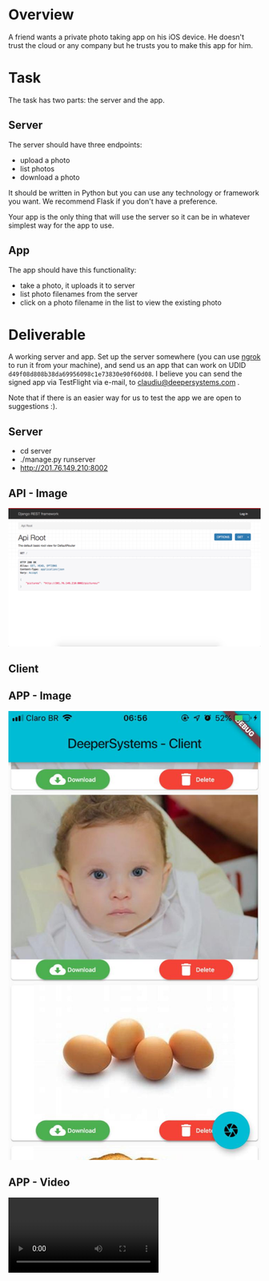 # Overview

A friend wants a private photo taking app on his iOS device. He doesn't trust the cloud or any company but he trusts you to make this app for him.

# Task

The task has two parts: the server and the app.

## Server

The server should have three endpoints:

- upload a photo
- list photos
- download a photo

It should be written in Python but you can use any technology or framework you want. We recommend Flask if you don't have a preference.

Your app is the only thing that will use the server so it can be in whatever simplest way for the app to use.

## App

The app should have this functionality:

- take a photo, it uploads it to server
- list photo filenames from the server
- click on a photo filename in the list to view the existing photo

# Deliverable

A working server and app. Set up the server somewhere (you can use [ngrok](https://ngrok.com/) to run it from your machine), and send us an app that can work on UDID `d49f08d808b38da69956098c1e73830e90f60d08`. I believe you can send the signed app via TestFlight via e-mail, to claudiu@deepersystems.com .

Note that if there is an easier way for us to test the app we are open to suggestions :).


## Server

- cd server
- ./manage.py runserver
- http://201.76.149.210:8002

## API - Image
![Image API](https://github.com/cmcant/deepersystems/blob/master/imgapi.png)

## Client

## APP - Image

![Image APP](https://github.com/cmcant/deepersystems/blob/master/imgapp.jpg)

## APP - Video


![Video APP](https://github.com/cmcant/deepersystems/blob/master/V%C3%ADdeo.MOV)


